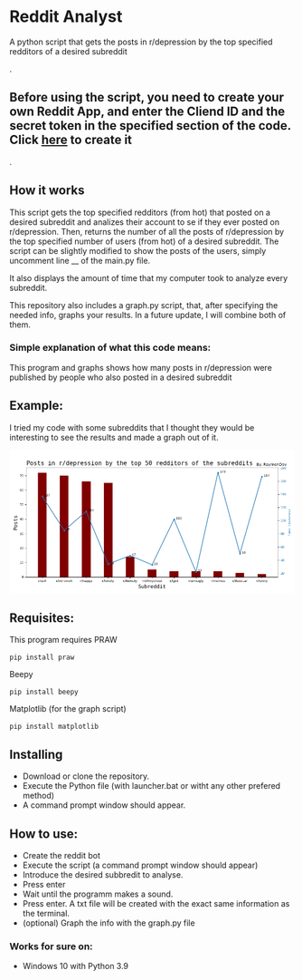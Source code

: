 # Reddit Analyst
A python script that gets the posts in r/depression by the top specified redditors of a desired subreddit


.
## Before using the script, you need to create your own Reddit App, and enter the Cliend ID and the secret token in the specified section of the code. Click [here](https://www.reddit.com/prefs/apps) to create it
.

## How it works
This script gets the top specified redditors (from hot) that posted on a desired subreddit and analizes their account to se if they ever posted on r/depression. Then, returns the number of  all the posts of r/depression by the top specified number of users (from hot) of a desired subreddit. The script can be slightly modified to show the posts of the users, simply uncomment line __ of the main.py file. 

It also displays the amount of time that my computer took to analyze every subreddit. 

This repository also includes a graph.py script, that, after specifying the needed info, graphs your results. In a future update, I will combine both of them.

### Simple explanation of what this code means:
This program and graphs shows how many posts in r/depression were published by people who also posted in a desired subreddit

## Example:

I tried my code with some subreddits that I thought they would be interesting to see the results and made a graph out of it.

![Graph](graph.png)



## Requisites:

This program requires PRAW

    pip install praw
    
Beepy

    pip install beepy
    
Matplotlib (for the graph script)

    pip install matplotlib

## Installing

- Download or clone the repository.
- Execute the Python file (with launcher.bat or witht any other prefered method)
- A command prompt window should appear.

## How to use:
- Create the reddit bot
- Execute the script (a command prompt window should appear)
- Introduce the desired subbredit to analyse.
- Press enter
- Wait until the programm makes a sound.
- Press enter. A txt file will be created with the exact same information as the terminal.
- (optional) Graph the info with the graph.py file 

### Works for sure on:

- Windows 10 with Python 3.9
